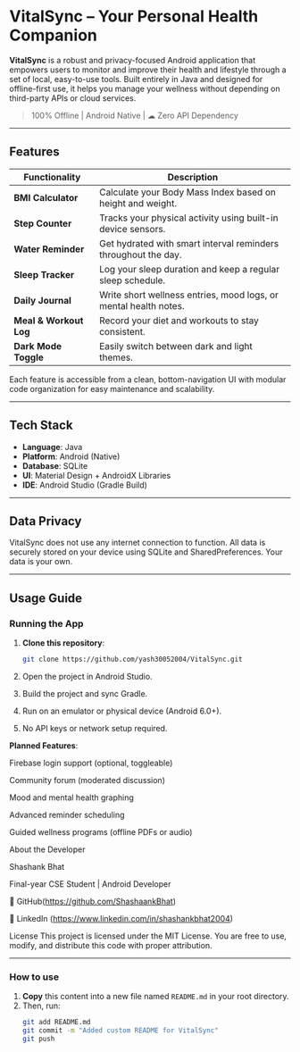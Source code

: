 #  VitalSync – Your Personal Health Companion

**VitalSync** is a robust and privacy-focused Android application that empowers users to monitor and improve their health and lifestyle through a set of local, easy-to-use tools. Built entirely in Java and designed for offline-first use, it helps you manage your wellness without depending on third-party APIs or cloud services.

>  100% Offline |  Android Native | ☁ Zero API Dependency

---

##  Features

| Functionality            | Description |
|--------------------------|-------------|
|  **BMI Calculator**     | Calculate your Body Mass Index based on height and weight. |
|  **Step Counter**       | Tracks your physical activity using built-in device sensors. |
|  **Water Reminder**     | Get hydrated with smart interval reminders throughout the day. |
|  **Sleep Tracker**      | Log your sleep duration and keep a regular sleep schedule. |
|  **Daily Journal**      | Write short wellness entries, mood logs, or mental health notes. |
|  **Meal & Workout Log** | Record your diet and workouts to stay consistent. |
|  **Dark Mode Toggle**   | Easily switch between dark and light themes. |

Each feature is accessible from a clean, bottom-navigation UI with modular code organization for easy maintenance and scalability.

---

##  Tech Stack

- **Language**: Java
- **Platform**: Android (Native)
- **Database**: SQLite
- **UI**: Material Design + AndroidX Libraries
- **IDE**: Android Studio (Gradle Build)


---

##  Data Privacy

VitalSync does not use any internet connection to function. All data is securely stored on your device using SQLite and SharedPreferences. Your data is your own.

---

##  Usage Guide

### Running the App
1. **Clone this repository**:
   ```bash
   git clone https://github.com/yash30052004/VitalSync.git

2. Open the project in Android Studio.

3. Build the project and sync Gradle.

4. Run on an emulator or physical device (Android 6.0+).

5. No API keys or network setup required.


**Planned Features**:

Firebase login support (optional, toggleable)

Community forum (moderated discussion)

Mood and mental health graphing

Advanced reminder scheduling

Guided wellness programs (offline PDFs or audio)



About the Developer

Shashank Bhat

Final-year CSE Student | Android Developer

🔗 GitHub(https://github.com/ShashaankBhat)

🔗 LinkedIn (https://www.linkedin.com/in/shashankbhat2004)

License
This project is licensed under the MIT License.
You are free to use, modify, and distribute this code with proper attribution.


---

###  How to use

1. **Copy** this content into a new file named `README.md` in your root directory.
2. Then, run:
   ```bash
   git add README.md
   git commit -m "Added custom README for VitalSync"
   git push
